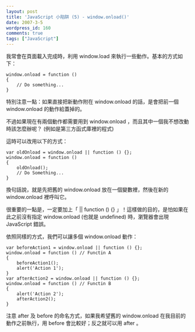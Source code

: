 ```yaml
---
layout: post
title: 'JavaScript 小陷阱 (5) - window.onload()'
date: 2007-3-5
wordpress_id: 160
comments: true
tags: ["JavaScript"]
---
```


我常會在頁面載入完成時，利用 window.load 來執行一些動作。基本的方式如下：

```
window.onload = function ()
{
    // Do something...
}

```

特別注意一點：如果直接把新動作附在 window.onload 的話，是會把前一個 window.onload 的動作給蓋掉的。

不過如果現在有兩個動作都需要用到 window.onload ，而且其中一個我不想改動時該怎麼辦呢？ (例如是第三方函式庫裡的程式)

<!--more-->

這時可以改用以下的方式：

```
var oldOnload = window.onload || function () {};
window.onload = function ()
{
    oldOnload();
    // Do Something...
}

```

換句話說，就是先把舊的 window.onload 放在一個變數裡，然後在新的 window.onload 裡呼叫它。

很重要的一點是，一定要加上「 || function () {} 」！這樣做的目的，是怕如果在此之前沒有指定 window.onload (也就是 undefined) 時，瀏覽器會出現 JavaScript 錯誤。

依照同樣的方式，我們可以讓多個 window.onload 動作：

```
var beforeAction1 = window.onload || function () {};
window.onload = function () // Functin A
{
    beforeAction1();
    alert('Action 1');
}
var afterAction2 = window.onload || function () {};
window.onload = function () // Functin B
{
    alert('Action 2');
    afterAction2();
}

```

注意 after 及 before 的命名方式，如果我希望舊的 window.onload 在我目前的動作之前執行，用 before 會比較好；反之就可以用 after 。
